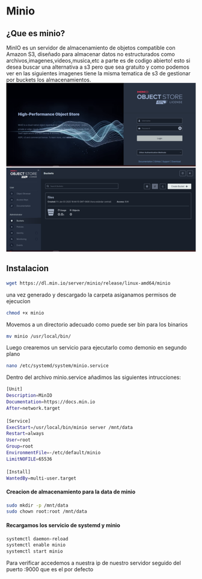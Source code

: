 # Minio
## ¿Que es minio?
MinIO es un servidor de almacenamiento de objetos compatible con Amazon S3, diseñado para almacenar datos no estructurados como archivos,imagenes,videos,musica,etc
a parte es de codigo abierto! esto si desea buscar una alternativa a s3 pero que sea gratuito y como podemos ver en las siguientes imagenes tiene la misma tematica de s3 de gestionar por buckets los almacenamientos.
![miniologin](recursos/minio.png)
![miniointerfaz](recursos/minio1.png)

## Instalacion
``` bash
wget https://dl.min.io/server/minio/release/linux-amd64/minio
```
una vez generado y descargado la carpeta asiganamos permisos de ejecucion
``` bash
chmod +x minio
```
Movemos a un directorio adecuado como puede ser bin para los binarios
``` bash
mv minio /usr/local/bin/
```
Luego crearemos un servicio para ejecutarlo como demonio en segundo plano
``` bash
nano /etc/systemd/system/minio.service
```
Dentro del archivo minio.service añadimos las siguientes intrucciones:
```bash
[Unit]
Description=MinIO
Documentation=https://docs.min.io
After=network.target

[Service]
ExecStart=/usr/local/bin/minio server /mnt/data
Restart=always
User=root
Group=root
EnvironmentFile=-/etc/default/minio
LimitNOFILE=65536

[Install]
WantedBy=multi-user.target

```
#### Creacion de almacenamiento para la data de minio
``` bash
sudo mkdir -p /mnt/data
sudo chown root:root /mnt/data
```
#### Recargamos los servicio de systemd y minio
``` bash
systemctl daemon-reload
systemctl enable minio
systemctl start minio
```
Para verificar accedemos a nuestra ip de nuestro servidor seguido del puerto :9000 que es el por defecto


